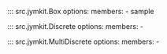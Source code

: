 ::: src.jymkit.Box 
    options: 
        members: 
            - sample
        
::: src.jymkit.Discrete 
    options: 
        members: 
            - 

::: src.jymkit.MultiDiscrete 
    options: 
        members: 
            -